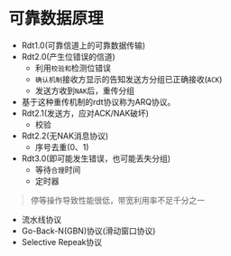 # 可靠数据原理
- Rdt1.0(可靠信道上的可靠数据传输)
- Rdt2.0(产生位错误的信道)
	- 利用`校验和`检测位错误
	- `确认机制`接收方显示的告知发送方分组已正确接收(`ACK`)
	- 发送方收到`NAK`后，重传分组
- 基于这种重传机制的rdt协议称为ARQ协议。
- Rdt2.1(发送方，应对ACK/NAK破坏)
	- 校验
- Rdt2.2(无NAK消息协议)
	- 序号去重(0、1)
- Rdt3.0(即可能发生错误，也可能丢失分组)
	- 等待`合理`时间
	- 定时器
> 停等操作导致性能很低，带宽利用率不足千分之一
- 流水线协议
- Go-Back-N(GBN)协议(滑动窗口协议)
- Selective Repeak协议
